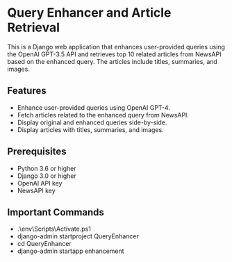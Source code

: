 # Query Enhancer and Article Retrieval

This is a Django web application that enhances user-provided queries using the OpenAI GPT-3.5 API and retrieves top 10 related articles from NewsAPI based on the enhanced query. The articles include titles, summaries, and images.

## Features

- Enhance user-provided queries using OpenAI GPT-4.
- Fetch articles related to the enhanced query from NewsAPI.
- Display original and enhanced queries side-by-side.
- Display articles with titles, summaries, and images.

## Prerequisites

- Python 3.6 or higher
- Django 3.0 or higher
- OpenAI API key
- NewsAPI key

## Important Commands
- .\env\Scripts\Activate.ps1
- django-admin startproject QueryEnhancer
- cd QueryEnhancer
- django-admin startapp enhancement
